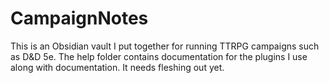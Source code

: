 # CampaignNotes

This is an Obsidian vault I put together for running TTRPG campaigns such as D&D 5e. The help folder contains documentation for the plugins I use along with documentation. It needs fleshing out yet.
